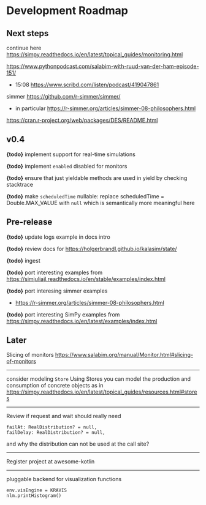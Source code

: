 # Development Roadmap


## Next steps

continue here
https://simpy.readthedocs.io/en/latest/topical_guides/monitoring.html

https://www.pythonpodcast.com/salabim-with-ruud-van-der-ham-episode-151/
* 15:08 https://www.scribd.com/listen/podcast/419047861

simmer https://github.com/r-simmer/simmer/
* in particular https://r-simmer.org/articles/simmer-08-philosophers.html

https://cran.r-project.org/web/packages/DES/README.html

## v0.4

**{todo}** implement support for real-time simulations


**{todo}** implement `enabled` disabled for monitors


**{todo}** ensure that just yieldable methods are used in yield by checking stacktrace

**{todo}**  make `scheduledTime` nullable: replace scheduledTime = Double.MAX_VALUE with `null` which is semantically more meaningful here


## Pre-release


**{todo}** update logs example in docs intro

**{todo}** review docs for https://holgerbrandl.github.io/kalasim/state/

**{todo}** ingest

**{todo}** port interesting examples from <https://simjuliajl.readthedocs.io/en/stable/examples/index.html>


**{todo}** port interesing simmer examples
* https://r-simmer.org/articles/simmer-08-philosophers.html



**{todo}** port interesting SimPy examples from https://simpy.readthedocs.io/en/latest/examples/index.html

## Later


Slicing of monitors https://www.salabim.org/manual/Monitor.html#slicing-of-monitors

---

consider modeling `Store` Using Stores you can model the production and consumption of concrete objects as in <https://simpy.readthedocs.io/en/latest/topical_guides/resources.html#stores>

---

Review if request and wait should really need
```
failAt: RealDistribution? = null,
failDelay: RealDistribution? = null,
```
and why the distribution can not be used at the call site?

---

Register project at awesome-kotlin


---

pluggable backend for visualization functions
```
env.visEngine = KRAVIS
nlm.printHistogram()
```